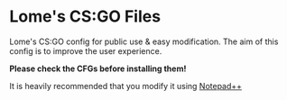 # Lome's CS:GO Files
Lome's CS:GO config for public use & easy modification.
The aim of this config is to improve the user experience.

**Please check the CFGs before installing them!**

It is heavily recommended that you modify it using [Notepad++](https://notepad-plus-plus.org/)